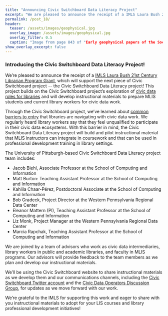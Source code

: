 ```yaml
---
title: "Announcing Civic Switchboard Data Literacy Project"
excerpt: "We are pleased to announce the receipt of a IMLS Laura Bush 21st Century Librarian Program Grant"
permalink: /post_18/
header:
  teaser: /assets/images/geophysical.jpg
  overlay_image: /assets/images/geophysical.jpg
  overlay_filter: 0.5
  caption: "Image from page 843 of "Early geophysical papers of the Society of Exploration Geophysicists" (1947). Courtesy of Internet Archive Book Images"
show_overlay_excerpt: false
---
```


### Introducing the Civic Switchboard Data Literacy Project!

We’re pleased to announce the receipt of a [IMLS Laura Bush 21st Century Librarian Program Grant](https://www.imls.gov/grants/awarded/re-246295-ols-20), which will support the next piece of Civic Switchboard project -- the Civic Switchboard Data Literacy project! This project builds on the Civic Switchboard project’s exploration of [civic data roles for libraries](https://civic-switchboard.gitbook.io/guide/library-roles) and will develop instructional materials to prepare MLIS students and current library workers for civic data work. 

Through the Civic Switchboard project, we’ve learned about [common barriers to entry](https://civic-switchboard.gitbook.io/guide/engaging-partners/common-barriers) that libraries are navigating with civic data work. We regularly heard library workers say that they feel unqualified to participate in their civic data ecosystems. With this barrier in mind, the Civic Switchboard Data Literacy project will build and pilot instructional material that MLIS instructors can integrate in coursework and that can be used in professional development training in library settings.

The University of Pittsburgh-based Civic Switchboard Data Literacy project team includes: 

* Jacob Biehl, Associate Professor at the School of Computing and Information 
* Matt Burton: Teaching Assistant Professor at the School of Computing and Information
* Kahlila Chaar-Pérez, Postdoctoral Associate at the School of Computing and Information 
* Bob Gradeck, Project Director at the Western Pennsylvania Regional Data Center
* Eleanor Mattern (PI), Teaching Assistant Professor at the School of Computing and Information
* Liz Monk, Project Manager at the Western Pennsylvania Regional Data Center
* Marcia Rapchak, Teaching Assistant Professor at the School of Computing and Information

We are joined by a team of advisors who work as civic data intermediaries, library workers in public and academic libraries, and faculty in MLIS programs. Our advisors will provide feedback to the team members as we plan and develop our instructional materials.

We’ll be using the Civic Switchboard website to share instructional materials as we develop them and our communications channels, including the [Civic Switchboard Twitter account](https://twitter.com/civicswitch) and the [Civic Data Operators Discussion Group](https://civic-switchboard.github.io/group/), for updates as we move forward with our work.

We’re grateful to the IMLS for supporting this work and eager to share with you instructional materials to adopt for your LIS courses and library professional development initiatives!
